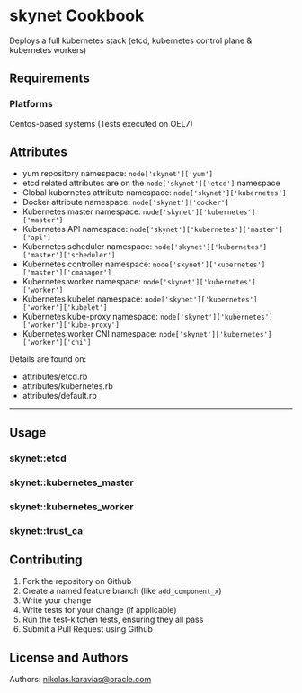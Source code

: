 # skynet Cookbook

Deploys a full kubernetes stack (etcd, kubernetes control plane & kubernetes workers)

## Requirements

### Platforms

Centos-based systems (Tests executed on OEL7)

## Attributes

* yum repository namespace: `node['skynet']['yum']`
* etcd related attributes are on the `node['skynet']['etcd']` namespace
* Global kubernetes attribute namespace: `node['skynet']['kubernetes']`
* Docker attribute namespace: `node['skynet']['docker']`
* Kubernetes master namespace: `node['skynet']['kubernetes']['master']`
* Kubernetes API namespace: `node['skynet']['kubernetes']['master']['api']`
* Kubernetes scheduler namespace: `node['skynet']['kubernetes']['master']['scheduler']`
* Kubernetes controller namespace: `node['skynet']['kubernetes']['master']['cmanager']`
* Kubernetes worker namespace: `node['skynet']['kubernetes']['worker']`
* Kubernetes kubelet namespace: `node['skynet']['kubernetes']['worker']['kubelet']`
* Kubernetes kube-proxy namespace: `node['skynet']['kubernetes']['worker']['kube-proxy']`
* Kubernetes worker CNI namespace: `node['skynet']['kubernetes']['worker']['cni']`

Details are found on:
* attributes/etcd.rb
* attributes/kubernetes.rb
* attributes/default.rb

***

## Usage

### skynet::etcd
### skynet::kubernetes_master
### skynet::kubernetes_worker
### skynet::trust_ca

## Contributing

1. Fork the repository on Github
2. Create a named feature branch (like `add_component_x`)
3. Write your change
4. Write tests for your change (if applicable)
5. Run the test-kitchen tests, ensuring they all pass
6. Submit a Pull Request using Github

## License and Authors

Authors: nikolas.karavias@oracle.com

